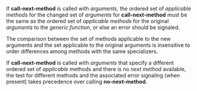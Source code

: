  



If **call-next-method** is called with *arguments*, the ordered set of *applicable methods* for the changed set of *arguments* for **call-next-method** must be the same as the ordered set of *applicable methods* for the original *arguments* to the *generic function*, or else an error should be signaled. 



The comparison between the set of methods applicable to the new arguments and the set applicable to the original arguments is insensitive to order differences among methods with the same specializers. 



If **call-next-method** is called with *arguments* that specify a different ordered set of *applicable* methods and there is no *next method* available, the test for different methods and the associated error signaling (when present) takes precedence over calling **no-next-method**.  







